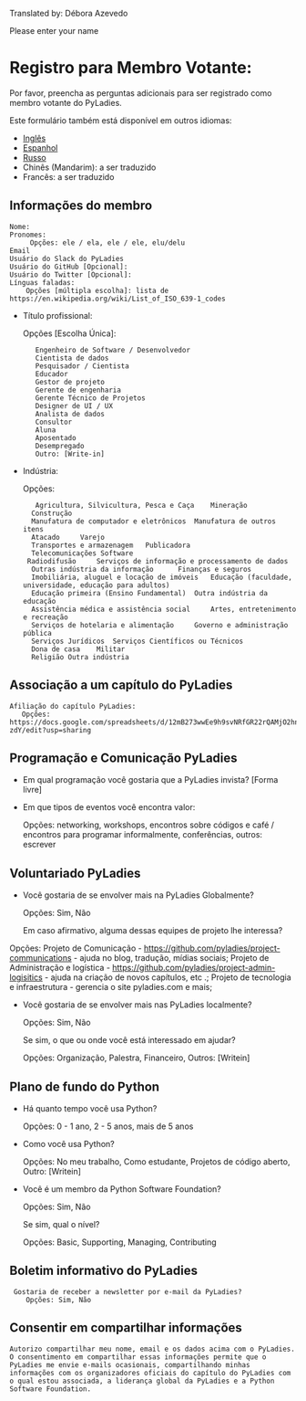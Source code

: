 Translated by: Débora Azevedo

Please enter your name 



# Registro para Membro Votante:

Por favor, preencha as perguntas adicionais para ser registrado como membro votante do PyLadies.


Este formulário também está disponível em outros idiomas:

- [Inglês](https://github.com/pyladies/project-admin-logisitics/blob/master/forms/voting-membership-form-en.md)
- [Espanhol](https://github.com/pyladies/project-admin-logisitics/blob/master/forms/voting-membership-form-es.md)
- [Russo](https://github.com/pyladies/project-admin-logisitics/blob/master/forms/voting-membership-form-es.md)
- Chinês (Mandarim): a ser traduzido
- Francês: a ser traduzido

## Informações do membro
    Nome:
    Pronomes:
         Opções: ele / ela, ele / ele, elu/delu
    Email
    Usuário do Slack do PyLadies
    Usuário do GitHub [Opcional]:
    Usuário do Twitter [Opcional]:
    Línguas faladas:
        Opções [múltipla escolha]: lista de https://en.wikipedia.org/wiki/List_of_ISO_639-1_codes

- Título profissional:

   Opções [Escolha Única]:
  
         Engenheiro de Software / Desenvolvedor
         Cientista de dados
         Pesquisador / Cientista
         Educador
         Gestor de projeto
         Gerente de engenharia
         Gerente Técnico de Projetos
         Designer de UI / UX
         Analista de dados
         Consultor
         Aluna
         Aposentado
         Desempregado
         Outro: [Write-in]

- Indústria:
  
   Opções:
        
         Agricultura, Silvicultura, Pesca e Caça  	Mineração
        Construção
        Manufatura de computador e eletrônicos 	Manufatura de outros itens
        Atacado 	Varejo
        Transportes e armazenagem 	Publicadora
        Telecomunicações Software
       Radiodifusão 	Serviços de informação e processamento de dados
        Outras indústria da informação  	Finanças e seguros
        Imobiliária, aluguel e locação de imóveis 	Educação (faculdade, universidade, educação para adultos)
        Educação primeira (Ensino Fundamental) 	Outra indústria da educação
        Assistência médica e assistência social 	Artes, entretenimento e recreação
        Serviços de hotelaria e alimentação 	Governo e administração pública
        Serviços Jurídicos 	Serviços Científicos ou Técnicos
        Dona de casa	Militar
        Religião Outra indústria



## Associação a um capítulo do PyLadies

    Afiliação do capítulo PyLadies:
       Opções: https://docs.google.com/spreadsheets/d/12mB273wwEe9h9svNRfGR22rQAMjO2hn_lahWzMT-zdY/edit?usp=sharing


## Programação e Comunicação PyLadies

- Em qual programação você gostaria que a PyLadies invista? [Forma livre]

- Em que tipos de eventos você encontra valor:
    
   Opções: networking, workshops, encontros sobre códigos e café / encontros para programar informalmente, conferências, outros: escrever


## Voluntariado PyLadies

- Você gostaria de se envolver mais na PyLadies Globalmente?
  
   Opções: Sim, Não
  
   Em caso afirmativo, alguma dessas equipes de projeto lhe interessa?
  
Opções: Projeto de Comunicação - https://github.com/pyladies/project-communications - ajuda no blog, tradução, mídias sociais; 
Projeto de Administração e logística - https://github.com/pyladies/project-admin-logisitics - ajuda na criação de novos capítulos, etc .; 
Projeto de tecnologia e infraestrutura - gerencia o site pyladies.com e mais; 


- Você gostaria de se envolver mais nas PyLadies localmente?
  
   Opções: Sim, Não
  
   Se sim, o que ou onde você está interessado em ajudar?
  
   Opções: Organização, Palestra, Financeiro, Outros: [Writein]

## Plano de fundo do Python

- Há quanto tempo você usa Python?

   Opções: 0 - 1 ano, 2 - 5 anos, mais de 5 anos


- Como você usa Python?
  
   Opções: No meu trabalho, Como estudante, Projetos de código aberto, Outro: [Writein]



- Você é um membro da Python Software Foundation?
  
   Opções: Sim, Não
  
   Se sim, qual o nível?
  
   Opções:  Basic, Supporting, Managing, Contributing

## Boletim informativo do PyLadies

     Gostaria de receber a newsletter por e-mail da PyLadies?
        Opções: Sim, Não

## Consentir em compartilhar informações

    Autorizo ​​compartilhar meu nome, email e os dados acima com o PyLadies. O consentimento em compartilhar essas informações permite que o PyLadies me envie e-mails ocasionais, compartilhando minhas informações com os organizadores oficiais do capítulo do PyLadies com o qual estou associada, a liderança global da PyLadies e a Python Software Foundation.
